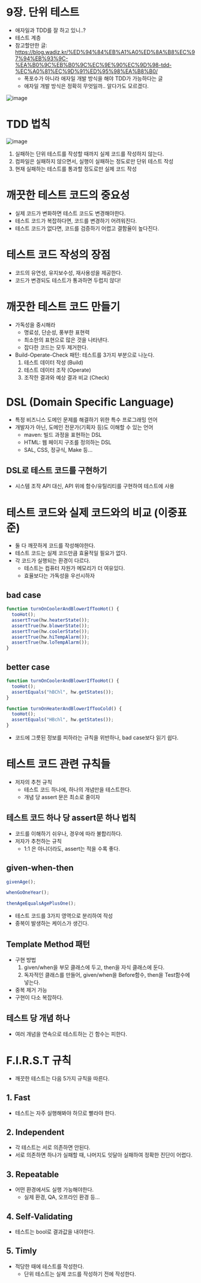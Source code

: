 # 9장. 단위 테스트

* 애자일과 TDD를 잘 하고 있니..?
* 테스트 계층
* 참고할만한 글: https://blog.wadiz.kr/%ED%94%84%EB%A1%A0%ED%8A%B8%EC%97%94%EB%93%9C-%EA%B0%9C%EB%B0%9C%EC%9E%90%EC%9D%98-tdd-%EC%A0%81%EC%9D%91%ED%95%98%EA%B8%B0/
  * 폭포수가 아니라 애자일 개발 방식을 해야 TDD가 가능하다는 글
  * 애자일 개발 방식은 정확히 무엇일까.. 알다가도 모르겠다.


![image](https://user-images.githubusercontent.com/75591617/212297897-8bcb8c5d-6457-4902-b6b5-fcc8eb628df5.png)



# TDD 법칙
![image](https://user-images.githubusercontent.com/75591617/212297974-5d584f2a-66f1-475d-8a4b-d38a194f42d1.png)

1. 실패하는 단위 테스트를 작성할 때까지 실제 코드를 작성하지 않는다.
2. 컴파일은 실패하지 않으면서, 실행이 실패하는 정도로만 단위 테스트 작성
3. 현재 실패하는 테스트를 통과할 정도로만 실제 코드 작성

# 깨끗한 테스트 코드의 중요성

* 실제 코드가 변화하면 테스트 코드도 변경해야한다.
* 테스트 코드가 복잡하다면, 코드를 변경하기 어려워진다.
* 테스트 코드가 없다면, 코드를 검증하기 어렵고 결함율이 높다진다.

# 테스트 코드 작성의 장점

* 코드의 유연성, 유지보수성, 재사용성을 제공한다.
* 코드가 변경되도 테스트가 통과하면 두렵지 않다!

# 깨끗한 테스트 코드 만들기

* 가독성을 중시해라
	* 명료성, 단순성, 풍부한 표현력
	* 최소한의 표현으로 많은 것을 나타낸다.
	* 잡다한 코드는 모두 제거한다.
* Build-Operate-Check 패턴: 테스트를 3가지 부분으로 나눈다.
	1. 테스트 데이터 작성 (Build)
	2. 테스트 데이터 조작 (Operate)
	3. 조작한 결과와 예상 결과 비교 (Check)

# DSL (Domain Specific Language)

* 특정 비즈니스 도메인 문제를 해결하기 위한 특수 프로그래밍 언어
* 개발자가 아닌, 도메인 전문가(기획자 등)도 이해할 수 있는 언어
	* maven: 빌드 과정을 표현하는 DSL
	* HTML: 웹 페이지 구조를 정의하는 DSL
	* SAL, CSS, 정규식, Make 등…

## DSL로 테스트 코드를 구현하기

* 시스템 조작 API 대신, API 위에 함수/유틸리티를 구현하여 테스트에 사용

# 테스트 코드와 실제 코드와의 비교 (이중표준)

* 둘 다 깨끗하게 코드를 작성해야한다.
* 테스트 코드는 실제 코드만큼 효율적일 필요가 없다.
* 각 코드가 실행되는 환경이 다르다.
	* 테스트는 컴퓨터 자원가 메모리가 더 여유있다.
	* 효율보다는 가독성을 우선시하자

## bad case

```jsx
function turnOnCoolerAndBlowerIfTooHot() {
  tooHot();
  assertTrue(hw.heaterState());
  assertTrue(hw.blowerState());
  assertTrue(hw.coolerState());
  assertTrue(hw.hiTempAlarm());
  assertTrue(hw.loTempAlarm());
}
```

## better case

```jsx
function turnOnCoolerAndBlowerIfTooHot() {
  tooHot();
  assertEquals("hBChl", hw.getStates());
}

function turnOnHeaterAndBlowerIfTooCold() {
  tooHot();
  assertEquals("HBchl", hw.getStates());
}
```

* 코드에 그릇된 정보를 피하라는 규칙을 위반하나, bad case보다 읽기 쉽다.

# 테스트 코드 관련 규칙들

* 저자의 추천 규칙
	* 테스트 코드 하나에, 하나의 개념만을 테스트한다.
	* 개념 당 assert 문은 최소로 줄이자

## 테스트 코드 하나 당 assert문 하나 법칙

* 코드를 이해하기 쉬우나, 경우에 따라 불합리하다.
* 저자가 추천하는 규칙
	* 1:1 은 아니더라도, assert는 적을 수록 좋다.

## given-when-then

```jsx
givenAge();

whenGoOneYear();

thenAgeEqualsAgePlusOne();
```

* 테스트 코드를 3가지 영역으로 분리하여 작성
* 중복이 발생하는 케이스가 생긴다.

## Template Method 패턴

* 구현 방법
	1. given/when을 부모 클래스에 두고, then을 자식 클래스에 둔다.
	2. 독자적인 클래스를 만들어, given/when을 Before함수, then을 Test함수에 넣는다.
* 중복 제거 가능
* 구현이 다소 복잡하다.

## 테스트 당 개념 하나

* 여러 개념을 연속으로 테스트하는 긴 함수는 피한다.

# F.I.R.S.T 규칙

* 깨끗한 테스트는 다음 5가지 규칙을 따른다.

## 1. Fast

* 테스트는 자주 실행해봐야 하므로 빨라야 한다.

## 2. Independent

* 각 테스트는 서로 의존하면 안된다.
* 서로 의존하면 하나가 실패할 때, 나머지도 잇달아 실패하여 정확한 진단이 어렵다.

## 3. Repeatable

* 어떤 환경에서도 실행 가능해야한다.
	* 실제 환경, QA, 오프라인 환경 등…

## 4. Self-Validating

* 테스트는 bool로 결과값을 내야한다.

## 5. Timly

* 적당한 때에 테스트를 작성한다.
	* 단위 테스트는 실제 코드를 작성하기 전에 작성한다.

